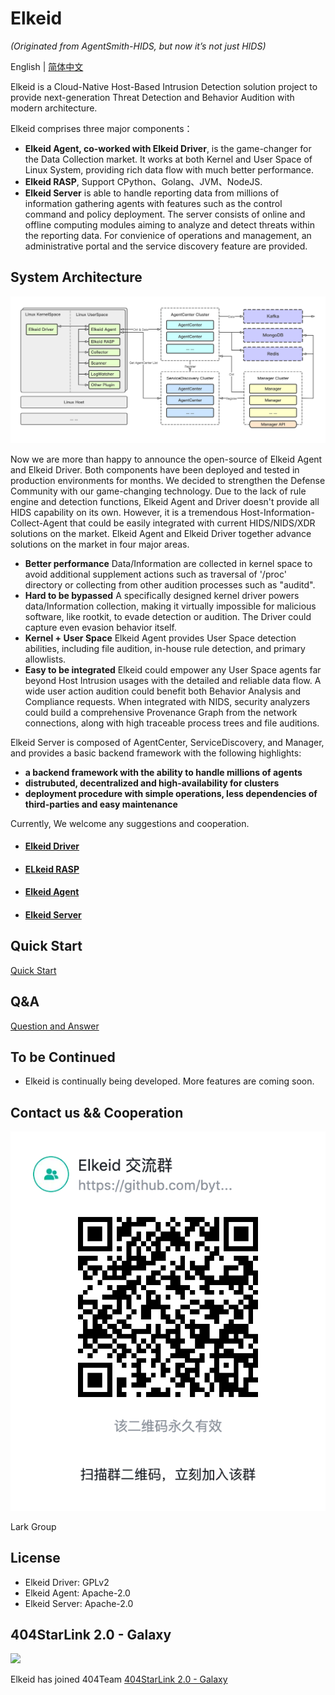 # Elkeid
*(Originated from AgentSmith-HIDS, but now it’s not just HIDS)*

English | [简体中文](README-zh_CN.md)

Elkeid is a Cloud-Native Host-Based Intrusion Detection solution project to provide next-generation Threat Detection and Behavior Audition with modern architecture.

Elkeid comprises three major components：
* **Elkeid Agent, co-worked with Elkeid Driver**, is the game-changer for the Data Collection market. It works at both Kernel and User Space of Linux System, providing rich data flow with much better performance.
* **Elkeid RASP**, Support CPython、Golang、JVM、NodeJS.
* **Elkeid Server** is able to handle reporting data from millions of information gathering agents with features such as the control command and policy deployment.  The server consists of online and offline computing modules aiming to analyze and detect threats within the reporting data.  For convienice of operations and management,  an administrative portal and the service discovery feature are provided.

## System Architecture

<img src="server/docs/server.png"/>

Now we are more than happy to announce the open-source of Elkeid Agent and Elkeid Driver. Both components have been deployed and tested in production environments for months. We decided to strengthen the Defense Community with our game-changing technology. Due to the lack of rule engine and detection functions, Elkeid Agent and Driver doesn't provide all HIDS capability on its own. However, it is a tremendous Host-Information-Collect-Agent that could be easily integrated with current HIDS/NIDS/XDR solutions on the market. Elkeid Agent and Elkeid Driver together advance solutions on the market in four major areas.

* **Better performance**  Data/Information are collected in kernel space to avoid additional supplement actions such as traversal of '/proc' directory or collecting from other audition processes such as "auditd".
* **Hard to be bypassed**  A specifically designed kernel driver powers data/Information collection, making it virtually impossible for malicious software, like rootkit, to evade detection or audition. The Driver could capture even evasion behavior itself.
* **Kernel + User Space**  Elkeid Agent provides User Space detection abilities, including file audition, in-house rule detection, and primary allowlists.
* **Easy to be integrated**  Elkeid could empower any User Space agents far beyond Host Intrusion usages with the detailed and reliable data flow. A wide user action audition could benefit both Behavior Analysis and Compliance requests. When integrated with NIDS, security analyzers could build a comprehensive Provenance Graph from the network connections, along with high traceable process trees and file auditions.

Elkeid Server is composed of AgentCenter, ServiceDiscovery, and Manager, and provides a basic backend framework with the following highlights:
* **a backend framework with the ability to handle millions of agents**
* **distrubuted, decentralized and high-availability for clusters**
* **deployment procedure with simple operations, less dependencies of third-parties and easy maintenance**

Currently,  We welcome any suggestions and cooperation.

* #### [Elkeid Driver](driver)
* #### [ELkeid RASP](rasp)
* #### [Elkeid Agent](agent)
* #### [Elkeid Server](server)

## Quick Start
 [Quick Start](server/docs/quick-start-zh_CN.md)

## Q&A
 [Question and Answer](server/docs/qa.md)

## To be Continued
* Elkeid is continually being developed. More features are coming soon.

## Contact us && Cooperation

<img src="./Lark.png"/>

Lark Group

## License
* Elkeid Driver: GPLv2
* Elkeid Agent: Apache-2.0
* Elkeid Server: Apache-2.0


## 404StarLink 2.0 - Galaxy
![](https://github.com/knownsec/404StarLink-Project/raw/master/logo.png)

Elkeid has joined 404Team [404StarLink 2.0 - Galaxy](https://github.com/knownsec/404StarLink2.0-Galaxy)
